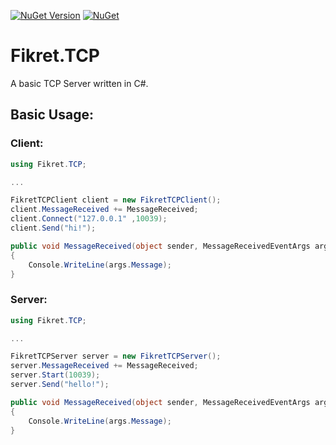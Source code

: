 
[![NuGet Version](https://img.shields.io/nuget/v/Fikret.TCP.svg?style=flat)](https://www.nuget.org/packages/Fikret.TCP/) [![NuGet](https://img.shields.io/nuget/dt/Fikret.TCP.svg)](https://www.nuget.org/packages/Fikret.TCP)
# Fikret.TCP
 A basic TCP Server written in C#.

## Basic Usage:

### Client:

```cs
using Fikret.TCP;

...

FikretTCPClient client = new FikretTCPClient();
client.MessageReceived += MessageReceived;
client.Connect("127.0.0.1" ,10039);
client.Send("hi!");

public void MessageReceived(object sender, MessageReceivedEventArgs args)
{
    Console.WriteLine(args.Message);
}
```

### Server:

```cs
using Fikret.TCP;

...

FikretTCPServer server = new FikretTCPServer();
server.MessageReceived += MessageReceived;
server.Start(10039);
server.Send("hello!");

public void MessageReceived(object sender, MessageReceivedEventArgs args)
{
    Console.WriteLine(args.Message);
}
```
